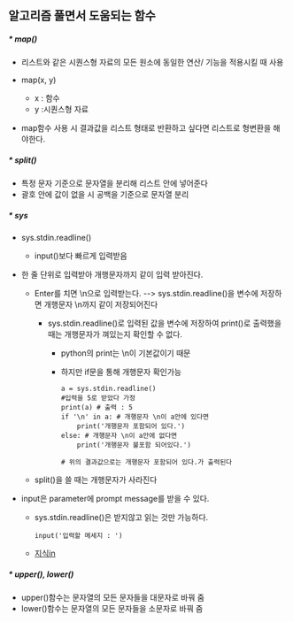 ## 알고리즘 풀면서 도움되는 함수

##### * map()

- 리스트와 같은 시퀀스형 자료의 모든 원소에 동일한 연산/ 기능을 적용시킬 때 사용

- map(x, y) 
  - x : 함수
  - y :시퀀스형 자료
- map함수 사용 시 결과값을 리스트 형태로 반환하고 싶다면 리스트로 형변환을 해야한다.

##### * split()

- 특정 문자 기준으로 문자열을 분리해 리스트 안에 넣어준다
- 괄호 안에 값이 없을 시 공백을 기준으로 문자열 분리



##### * sys

- sys.stdin.readline()
  - input()보다 빠르게 입력받음

- 한 줄 단위로 입력받아 개행문자까지 같이 입력 받아진다.

  - Enter를 치면 \n으로 입력받는다. --> sys.stdin.readline()을 변수에 저장하면 개행문자 \n까지 같이 저장되어진다

    - sys.stdin.readline()로 입력된 값을 변수에 저장하여 print()로 출력했을 때는 개행문자가 껴있는지 확인할 수 없다.

      - python의 print는 \n이 기본값이기 때문

      - 하지만 if문을 통해 개행문자 확인가능

        ```
        a = sys.stdin.readline()
        #입력을 5로 받았다 가정
        print(a) # 출력 : 5
        if '\n' in a: # 개행문자 \n이 a안에 있다면
        	print('개행문자 포함되어 있다.')
        else: # 개행문자 \n이 a안에 없다면
        	print('개행문자 불포함 되어있다.')
        
        # 위의 결과값으로는 개행문자 포함되어 있다.가 출력된다
        ```

  - split()을 쓸 때는 개행문자가 사라진다

- input은 parameter에 prompt message를 받을 수 있다.

  - sys.stdin.readline()은 받지않고 읽는 것만 가능하다.

    ```
    input('입력할 메세지 : ')
    ```

  - [지식in]('https://kin.naver.com/qna/detail.nhn?d1id=1&dirId=10402&docId=381872141&qb=c3lzLnN0ZGluLnJlYWRsaW5lIGlucHV0&enc=utf8&section=kin.ext&rank=2&search_sort=0&spq=0')

##### * upper(), lower()

- upper()함수는 문자열의 모든 문자들을 대문자로 바꿔 줌
- lower()함수는 문자열의 모든 문자들을 소문자로 바꿔 줌
